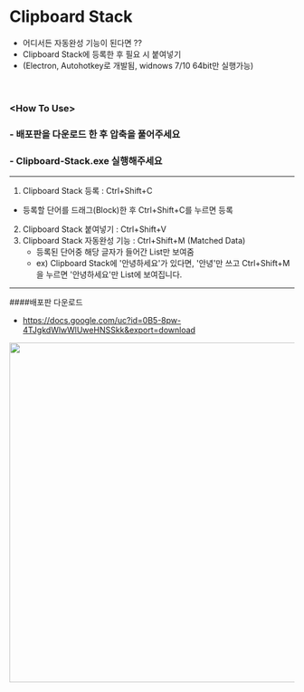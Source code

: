 # Clipboard Stack

  - 어디서든 자동완성 기능이 된다면 ??
  - Clipboard Stack에 등록한 후 필요 시 붙여넣기
  - (Electron, Autohotkey로 개발됨, widnows 7/10 64bit만 실행가능)
<br/><br/>

# 
### &lt;How To Use>
### - 배포판을 다운로드 한 후 압축을 풀어주세요
### - Clipboard-Stack.exe 실행해주세요

---

 1. Clipboard Stack 등록 : Ctrl+Shift+C
   - 등록할 단어를 드래그(Block)한 후 Ctrl+Shift+C를 누르면 등록
 2. Clipboard Stack 붙여넣기 : Ctrl+Shift+V
 3. Clipboard Stack 자동완성 기능 : Ctrl+Shift+M (Matched Data)
    - 등록된 단어중 해당 글자가 들어간 List만 보여줌 
    - ex) Clipboard Stack에 '안녕하세요'가 있다면, '안녕'만 쓰고 Ctrl+Shift+M을 누르면 '안녕하세요'만 List에 보여집니다.

---

####배포판 다운로드
 - https://docs.google.com/uc?id=0B5-8pw-4TJgkdWlwWlUweHNSSkk&export=download
  
<img src="https://raw.githubusercontent.com/DaJeong-Lee/dajeong-lee.github.com/master/images/clipboardStack1.png" width="600">
